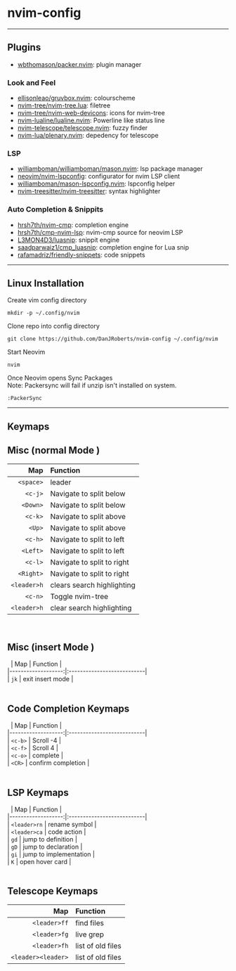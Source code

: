 # nvim-config

---

## Plugins

- [wbthomason/packer.nvim](https://github.com/wbthomason/packer.nvim): plugin manager

### Look and Feel

- [ellisonleao/gruvbox.nvim](https://github.com/ellisonleao/gruvbox.nvim): colourscheme
- [nvim-tree/nvim-tree.lua](https://github.com/nvim-tree/nvim-tree.lua): filetree
- [nvim-tree/nvim-web-devicons](https://github.com/nvim-tree/nvim-web-devicons): icons for nvim-tree
- [nvim-lualine/lualine.nvim](https://github.com/nvim-lualine/lualine.nvim): Powerline like status line
- [nvim-telescope/telescope.nvim](https://github.com/nvim-telescope/telescope.nvim): fuzzy finder
- [nvim-lua/plenary.nvim](https://github.com/nvim-lua/plenary.nvim): depedency for telescope

### LSP

- [williamboman/williamboman/mason.nvim](https://github.com/williamboman/mason.nvim): lsp package manager
- [neovim/nvim-lspconfig](https://github.com/neovim/nvim-lspconfig): configurator for nvim LSP client
- [williamboman/mason-lspconfig.nvim](https://github.com/williamboman/mason-lspconfig.nvim): lspconfig helper
- [nvim-treesitter/nvim-treesitter](https://github.com/nvim-treesitter/nvim-treesitter): syntax highlighter

### Auto Completion & Snippits

- [hrsh7th/nvim-cmp](https://github.com/hrsh7th/nvim-cmp): completion engine
- [hrsh7th/cmp-nvim-lsp](https://github.com/hrsh7th/cmp-nvim-lsp): nvim-cmp source for neovim LSP
- [L3MON4D3/luasnip](https://github.com/L3MON4D3/luasnip): snippit engine
- [saadparwaiz1/cmp_luasnip](https://github.com/saadparwaiz1/cmp_luasnip): completion engine for Lua snip
- [rafamadriz/friendly-snippets](https://github.com/rafamadriz/friendly-snippets): code snippets

---

## Linux Installation

Create vim config directory  

```shell
mkdir -p ~/.config/nvim
```  

Clone repo into config directory  

```shell
git clone https://github.com/DanJRoberts/nvim-config ~/.config/nvim
```  

Start Neovim

```shell  
nvim
```  
Once Neovim opens Sync Packages  
Note: Packersync will fail if unzip isn't installed on system.  

```viml
:PackerSync
```  

---

## Keymaps

## Misc (normal Mode )


| Map                | Function                   |
|-------------------:|:---------------------------|  
| `<space>`          | leader                     |  
| `<c-j>`            | Navigate to split below    |  
| `<Down>`           | Navigate to split below    |  
| `<c-k>`            | Navigate to split above    |  
| `<Up>`             | Navigate to split above    |  
| `<c-h>`            | Navigate to split to left  |  
| `<Left>`           | Navigate to split to left  |  
| `<c-l>`            | Navigate to split to right |  
| `<Right>`          | Navigate to split to right |  
| `<leader>h`        | clears search highlighting |  
| `<c-n>`            | Toggle nvim-tree           |  
| `<leader>h`        | clear search highlighting  |  
 
## Misc (insert Mode )
 
| Map                | Function                   |  
|-------------------:|:---------------------------|  
| `jk`               | exit insert mode           |  
 
## Code Completion Keymaps
 
| Map                | Function                   |  
|-------------------:|:---------------------------|  
| `<c-b>`            | Scroll -4                  |  
| `<c-f>`            | Scroll  4                  |   
| `<c-o>`            | complete                   |  
| `<CR>`             | confirm completion         |  
  
## LSP Keymaps
 
| Map                | Function                   |  
|-------------------:|:---------------------------|  
| `<leader>rn`       | rename symbol              |  
| `<leader>ca`       | code action                |  
| `gd`               | jump to definition         |  
| `gD`               | jump to declaration        |   
| `gi`               | jump to implementation     |   
| `K`                | open hover card            |   
 
## Telescope Keymaps
| Map                | Function                   |  
|-------------------:|:---------------------------|  
| `<leader>ff`       | find files                 |  
| `<leader>fg`       | live grep                  |  
| `<leader>fh`       | list of old files          |  
| `<leader><leader>` | list of old files          |  
